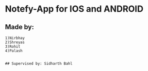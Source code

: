 # Notefy-App for IOS and ANDROID
   ## Made by:
    1)Nirbhay 
    2)Shreyas
    3)Rohit
    4)Palash
    
    
    ## Supervised by: Sidharth Bahl  
